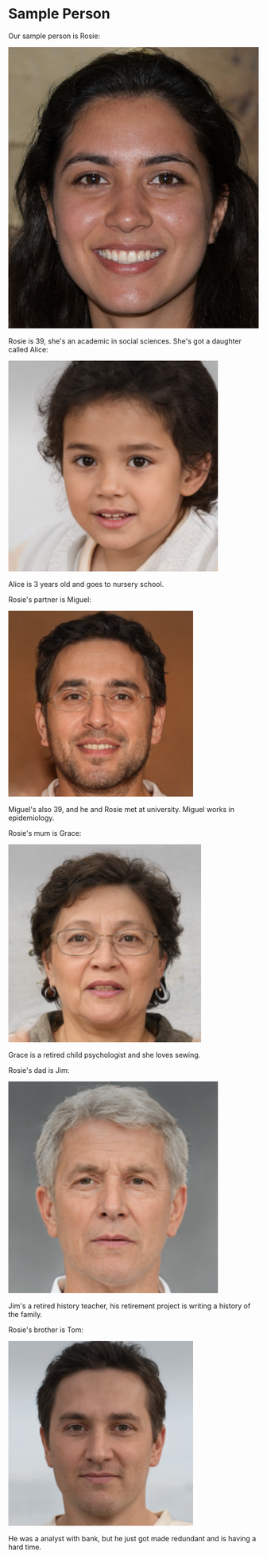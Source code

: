 # Sample Person

Our sample person is Rosie:

![Rosie](rosie.png)

Rosie is 39, she's an academic in social sciences. She's got a daughter called Alice:

![Alice](alice.png)

Alice is 3 years old and goes to nursery school.

Rosie's partner is Miguel:

![Miguel](miguel.png)

Miguel's also 39, and he and Rosie met at university. Miguel works in epidemiology.

Rosie's mum is Grace:

![Grace](grace.png)

Grace is a retired child psychologist and she loves sewing.

Rosie's dad is Jim:

![Jim](jim.png)

Jim's a retired history teacher, his retirement project is writing a history of the family.

Rosie's brother is Tom:

![tom](tom.png)

He was a analyst with bank, but he just got made redundant and is having a hard time.